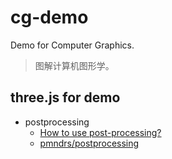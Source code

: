 # cg-demo

Demo for Computer Graphics.

> 图解计算机图形学。

## three.js for demo

- postprocessing
  - [How to use post-processing?](https://threejs.org/docs/?q=post#manual/en/introduction/How-to-use-post-processing)
  - [pmndrs/postprocessing](https://github.com/pmndrs/postprocessing)
